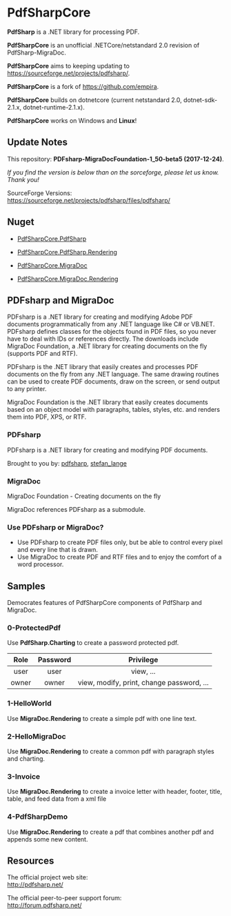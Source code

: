 # PdfSharpCore

**PdfSharp** is a .NET library for processing PDF.

**PdfSharpCore** is an unofficial .NETCore/netstandard 2.0 revision of PdfSharp-MigraDoc.

**PdfSharpCore** aims to keeping updating to https://sourceforge.net/projects/pdfsharp/.

**PdfSharpCore** is a fork of https://github.com/empira.

**PdfSharpCore** builds on dotnetcore (current netstandard 2.0, dotnet-sdk-2.1.x, dotnet-runtime-2.1.x).

**PdfSharpCore** works on Windows and **Linux**!


## Update Notes
This repository: **PDFsharp-MigraDocFoundation-1_50-beta5 (2017-12-24)**.

_If you find the version is below than on the sorceforge, please let us know. Thank you!_

SourceForge Versions: https://sourceforge.net/projects/pdfsharp/files/pdfsharp/


## Nuget
- [PdfSharpCore.PdfSharp](https://www.nuget.org/packages/PdfSharpCore.PdfSharp)

- [PdfSharpCore.PdfSharp.Rendering](https://www.nuget.org/packages/PdfSharpCore.PdfSharp.Rendering)

- [PdfSharpCore.MigraDoc](https://www.nuget.org/packages/PdfSharpCore.MigraDoc)

- [PdfSharpCore.MigraDoc.Rendering](https://www.nuget.org/packages/PdfSharpCore.MigraDoc.Rendering)


## PDFsharp and MigraDoc
PDFsharp is a .NET library for creating and modifying Adobe PDF documents programmatically from any .NET language like C# or VB.NET. PDFsharp defines classes for the objects found in PDF files, so you never have to deal with IDs or references directly.
The downloads include MigraDoc Foundation, a .NET library for creating documents on the fly (supports PDF and RTF).

PDFsharp is the .NET library that easily creates and processes PDF documents on the fly from any .NET language. The same drawing routines can be used to create PDF documents, draw on the screen, or send output to any printer.

MigraDoc Foundation is the .NET library that easily creates documents based on an object model with paragraphs, tables, styles, etc. and renders them into PDF, XPS, or RTF.

### PDFsharp
PDFsharp is a .NET library for creating and modifying PDF documents.

Brought to you by: [pdfsharp](https://sourceforge.net/u/pdfsharp), [stefan_lange](https://sourceforge.net/u/userid-1360638)

### MigraDoc
MigraDoc Foundation - Creating documents on the fly

MigraDoc references PDFsharp as a submodule. 

### Use PDFsharp or MigraDoc?
* Use PDFsharp to create PDF files only, but be able to control every pixel and every line that is drawn.
* Use MigraDoc to create PDF and RTF files and to enjoy the comfort of a word processor.

## Samples

Democrates features of PdfSharpCore components of PdfSharp and MigraDoc.

### 0-ProtectedPdf
Use **PdfSharp.Charting** to create a password protected pdf.

| Role | Password | Privilege|
|:---:|:----:|:---:|
|user | user | view, ...
|owner | owner | view, modify, print, change password, ... |

### 1-HelloWorld
Use **MigraDoc.Rendering** to create a simple pdf with one line text.

### 2-HelloMigraDoc
Use **MigraDoc.Rendering** to create a common pdf with paragraph styles and charting.

### 3-Invoice
Use **MigraDoc.Rendering** to create a invoice letter with header, footer, title, table, and feed data from a xml file

### 4-PdfSharpDemo
Use **MigraDoc.Rendering** to create a pdf that combines another pdf and appends some new content.



## Resources

The official project web site:  
http://pdfsharp.net/

The official peer-to-peer support forum:  
http://forum.pdfsharp.net/






